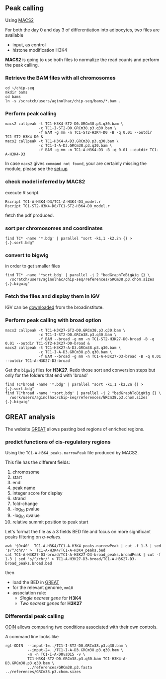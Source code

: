 ## Peak calling

Using [MACS2](https://github.com/taoliu/MACS/)

For both the day 0 and day 3 of differentiation into adipocytes, two files are available

* input, as control
* histone modification H3K4

**MACS2** is going to use both files to normalize the read counts and perform the peak calling.

### Retrieve the BAM files with all chromosomes

```
cd ~/chip-seq
mkdir bams
cd bams
ln -s /scratch/users/aginolhac/chip-seq/bams/*.bam .
```

### Perform peak calling

```
macs2 callpeak -t TC1-H3K4-ST2-D0.GRCm38.p3.q30.bam \
               -c TC1-I-ST2-D0.GRCm38.p3.q30.bam \
               -f BAM -g mm -n TC1-ST2-H3K4-D0 -B -q 0.01 --outdir TC1-ST2-H3K4-D0 &
macs2 callpeak -t TC1-H3K4-A-D3.GRCm38.p3.q30.bam \
               -c TC1-I-A-D3.GRCm38.p3.q30.bam \
               -f BAM -g mm -n TC1-A-H3K4-D3 -B -q 0.01 --outdir TC1-A-H3K4-D3

```

In case `macs2` gives `command not found`, your are certainly missing the module, please see the [set-up](http://ginolhac.github.io/chip-seq/install/)



### check model inferred by MACS2

execute R script.

```
Rscript TC1-A-H3K4-D3/TC1-A-H3K4-D3_model.r
Rscript TC1-ST2-H3K4-D0/TC1-ST2-H3K4-D0_model.r
```

fetch the pdf produced.

### sort per chromosomes and coordinates

```
find TC* -name '*.bdg' | parallel "sort -k1,1 -k2,2n {} > {.}.sort.bdg"

```

### convert to bigwig

in order to get smaller files

```
find TC* -name '*sort.bdg' | parallel -j 2 "bedGraphToBigWig {} \
  /scratch/users/aginolhac/chip-seq/references/GRCm38.p3.chom.sizes {.}.bigwig"

```

### Fetch the files and display them in IGV

IGV can be [downloaded](http://software.broadinstitute.org/software/igv/) from the broadinstitute. 

### Perform peak calling with broad option

```
macs2 callpeak -t TC1-H3K27-ST2-D0.GRCm38.p3.q30.bam \
               -c TC1-I-ST2-D0.GRCm38.p3.q30.bam \
               -f BAM --broad -g mm -n TC1-ST2-H3K27-D0-broad -B -q 0.01 --outdir TC1-ST2-H3K27-D0-broad &
macs2 callpeak -t TC1-H3K27-A-D3.GRCm38.p3.q30.bam \
               -c TC1-I-A-D3.GRCm38.p3.q30.bam \
               -f BAM --broad -g mm -n TC1-A-H3K27-D3-broad -B -q 0.01 --outdir TC1-A-H3K27-D3-broad

```

Get the `bigwig` files for **H3K27**.
Redo those sort and conversion steps but only for the folders that end with 'broad'

```
find TC*broad -name '*.bdg' | parallel "sort -k1,1 -k2,2n {} > {.}.sort.bdg"
find TC*broad -name '*sort.bdg' | parallel -j 2 "bedGraphToBigWig {} \
  /work/users/aginolhac/chip-seq/references/GRCm38.p3.chom.sizes {.}.bigwig"

```


## GREAT analysis

The website [GREAT](http://bejerano.stanford.edu/great/public/html/) allows pasting bed regions of enriched regions.

### predict functions of cis-regulatory regions

Using the `TC1-A-H3K4_peaks.narrowPeak` file produced by MACS2.

This file has the different fields:

1. chromosome
1. start
1. end
1. peak name
1. integer score for display
1. strand
1. fold-change
1. -log<sub>10</sub> pvalue
1. -log<sub>10</sub> qvalue
1. relative summit position to peak start

Let's format the file as a 3 fields BED file and focus on more significant peaks filtering on *q-values*.

```
awk '$9>40'  TC1-A-H3K4/TC1-A-H3K4_peaks.narrowPeak | cut -f 1-3 | sed 's/^/chr/' >  TC1-A-H3K4/TC1-A-H3K4_peaks.bed
cat TC1-A-H3K27-D3-broad/TC1-A-H3K27-D3-broad_peaks.broadPeak | cut -f 1-3 | sed 's/^/chr/' > TC1-A-H3K27-D3-broad/TC1-A-H3K27-D3-broad_peaks.broad.bed

```

then  

* load the BED in [GREAT](http://bejerano.stanford.edu/great/public/html/)  
* for the relevant genome, `mm10`  
* association rule:
    * _Single nearest gene_ for **H3K4** 
    * _Two nearest genes_ for **H3K27** 

### Differential peak calling

[ODIN](http://www.regulatory-genomics.org/odin-2/basic-introduction/) allows comparing two conditions associated with their own controls.

A command line looks like
```
rgt-ODIN  --input-1=../TC1-I-ST2-D0.GRCm38.p3.q30.bam \
          --input-2=../TC1-I-A-D3.GRCm38.p3.q30.bam \
          -m -n TC1-I-A-D0vsD15 -v \
          TC1-H3K4-ST2-D0.GRCm38.p3.q30.bam TC1-H3K4-A-D3.GRCm38.p3.q30.bam \
          ../references/GRCm38.p3.fasta ../references/GRCm38.p3.chom.sizes

```
